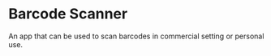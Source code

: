 <h1>Barcode Scanner</h1>

<p>An app that can be used to scan barcodes in commercial setting or personal use.  </p>
